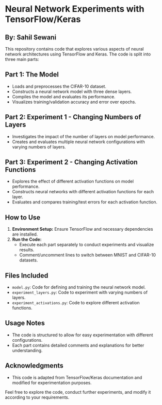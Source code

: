 # Neural Network Experiments with TensorFlow/Keras

## By: Sahil Sewani

This repository contains code that explores various aspects of neural network architectures using TensorFlow and Keras. The code is split into three main parts:

## Part 1: The Model

- Loads and preprocesses the CIFAR-10 dataset.
- Constructs a neural network model with three dense layers.
- Compiles the model and evaluates its performance.
- Visualizes training/validation accuracy and error over epochs.

## Part 2: Experiment 1 - Changing Numbers of Layers

- Investigates the impact of the number of layers on model performance.
- Creates and evaluates multiple neural network configurations with varying numbers of layers.

## Part 3: Experiment 2 - Changing Activation Functions

- Explores the effect of different activation functions on model performance.
- Constructs neural networks with different activation functions for each layer.
- Evaluates and compares training/test errors for each activation function.

## How to Use

1. **Environment Setup:** Ensure TensorFlow and necessary dependencies are installed.
2. **Run the Code:** 
   - Execute each part separately to conduct experiments and visualize results.
   - Comment/uncomment lines to switch between MNIST and CIFAR-10 datasets.
   
## Files Included

- `model.py`: Code for defining and training the neural network model.
- `experiment_layers.py`: Code to experiment with varying numbers of layers.
- `experiment_activations.py`: Code to explore different activation functions.

## Usage Notes

- The code is structured to allow for easy experimentation with different configurations.
- Each part contains detailed comments and explanations for better understanding.

## Acknowledgments

- This code is adapted from TensorFlow/Keras documentation and modified for experimentation purposes.

Feel free to explore the code, conduct further experiments, and modify it according to your requirements.
